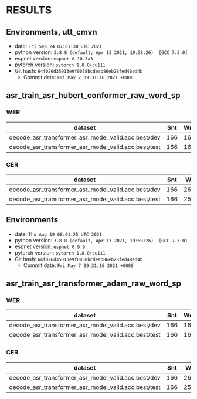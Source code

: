 <!-- Generated by scripts/utils/show_asr_result.sh -->
# RESULTS
## Environments, utt_cmvn
- date: `Fri Sep 24 07:01:30 UTC 2021`
- python version: `3.8.8 (default, Apr 13 2021, 19:58:26)  [GCC 7.3.0]`
- espnet version: `espnet 0.10.3a3`
- pytorch version: `pytorch 1.8.0+cu111`
- Git hash: `64f026d35013e9f0058bcdeab86eb28fed48ed4b`
  - Commit date: `Fri May 7 09:31:16 2021 +0000`

## asr_train_asr_hubert_conformer_raw_word_sp
### WER

|dataset|Snt|Wrd|Corr|Sub|Del|Ins|Err|S.Err|
|---|---|---|---|---|---|---|---|---|
|decode_asr_transformer_asr_model_valid.acc.best/dev|166|166|82.5|17.5|0.0|0.0|17.5|17.5|
|decode_asr_transformer_asr_model_valid.acc.best/test|166|166|89.2|10.8|0.0|0.0|10.8|10.8|

### CER

|dataset|Snt|Wrd|Corr|Sub|Del|Ins|Err|S.Err|
|---|---|---|---|---|---|---|---|---|
|decode_asr_transformer_asr_model_valid.acc.best/dev|166|2664|91.8|5.3|2.9|3.1|11.3|17.5|
|decode_asr_transformer_asr_model_valid.acc.best/test|166|2504|94.5|4.5|1.0|1.7|7.2|10.8|



## Environments
- date: `Thu Aug 19 08:01:25 UTC 2021`
- python version: `3.8.8 (default, Apr 13 2021, 19:58:26)  [GCC 7.3.0]`
- espnet version: `espnet 0.9.9`
- pytorch version: `pytorch 1.8.0+cu111`
- Git hash: `64f026d35013e9f0058bcdeab86eb28fed48ed4b`
  - Commit date: `Fri May 7 09:31:16 2021 +0000`

## asr_train_asr_transformer_adam_raw_word_sp
### WER

|dataset|Snt|Wrd|Corr|Sub|Del|Ins|Err|S.Err|
|---|---|---|---|---|---|---|---|---|
|decode_asr_transformer_asr_model_valid.acc.best/dev|166|166|23.5|76.5|0.0|0.0|76.5|76.5|
|decode_asr_transformer_asr_model_valid.acc.best/test|166|166|28.9|71.1|0.0|0.0|71.1|71.1|

### CER

|dataset|Snt|Wrd|Corr|Sub|Del|Ins|Err|S.Err|
|---|---|---|---|---|---|---|---|---|
|decode_asr_transformer_asr_model_valid.acc.best/dev|166|2664|57.4|24.8|17.8|9.3|51.9|76.5|
|decode_asr_transformer_asr_model_valid.acc.best/test|166|2504|69.7|20.2|10.0|12.2|42.5|71.1|


